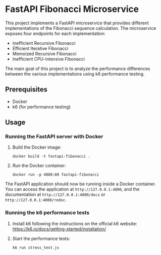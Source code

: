 # FastAPI Fibonacci Microservice

This project implements a FastAPI microservice that provides different implementations of the Fibonacci sequence calculation. The microservice exposes four endpoints for each implementation:

- Inefficient Recursive Fibonacci
- Efficient Iterative Fibonacci
- Memoized Recursive Fibonacci
- Inefficient CPU-intensive Fibonacci

The main goal of this project is to analyze the performance differences between the various implementations using k6 performance testing.

## Prerequisites

- Docker
- k6 (for performance testing)

## Usage

### Running the FastAPI server with Docker

1. Build the Docker image:

   ```
   docker build -t fastapi-fibonacci .
   ```

2. Run the Docker container:

   ```
   docker run -p 4000:80 fastapi-fibonacci
   ```

The FastAPI application should now be running inside a Docker container. You can access the application at `http://127.0.0.1:4000`, and the documentation at `http://127.0.0.1:4000/docs` or `http://127.0.0.1:4000/redoc`.

### Running the k6 performance tests

1. Install k6 following the instructions on the official k6 website: <https://k6.io/docs/getting-started/installation/>

2. Start the performance tests:

   ```
   k6 run stress_test.js
   ```
